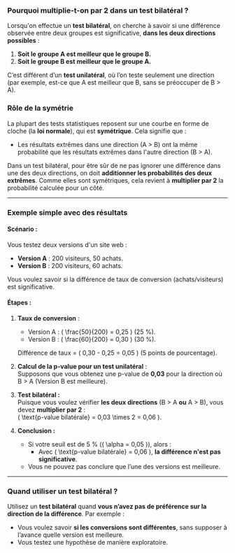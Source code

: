 ### **Pourquoi multiplie-t-on par 2 dans un test bilatéral ?**

Lorsqu'on effectue un **test bilatéral**, on cherche à savoir si une différence observée entre deux groupes est significative, **dans les deux directions possibles** : 

1. **Soit le groupe A est meilleur que le groupe B.**  
2. **Soit le groupe B est meilleur que le groupe A.**

C’est différent d’un **test unilatéral**, où l’on teste seulement une direction (par exemple, est-ce que A est meilleur que B, sans se préoccuper de B > A).

### **Rôle de la symétrie**
La plupart des tests statistiques reposent sur une courbe en forme de cloche (la **loi normale**), qui est **symétrique**. Cela signifie que :

- Les résultats extrêmes dans une direction (A > B) ont la même probabilité que les résultats extrêmes dans l'autre direction (B > A).

Dans un test bilatéral, pour être sûr de ne pas ignorer une différence dans une des deux directions, on doit **additionner les probabilités des deux extrêmes**. Comme elles sont symétriques, cela revient à **multiplier par 2** la probabilité calculée pour un côté.

---

### **Exemple simple avec des résultats**

#### **Scénario :**
Vous testez deux versions d'un site web :
- **Version A** : 200 visiteurs, 50 achats.
- **Version B** : 200 visiteurs, 60 achats.

Vous voulez savoir si la différence de taux de conversion (achats/visiteurs) est significative.

#### **Étapes :**

1. **Taux de conversion** :  
   - Version A : \( \frac{50}{200} = 0,25 \) (25 %).
   - Version B : \( \frac{60}{200} = 0,30 \) (30 %).  

   Différence de taux = \( 0,30 - 0,25 = 0,05 \) (5 points de pourcentage).

2. **Calcul de la p-value pour un test unilatéral** :  
   Supposons que vous obtenez une p-value de **0,03** pour la direction où B > A (Version B est meilleure).

3. **Test bilatéral :**  
   Puisque vous voulez vérifier **les deux directions** (B > A **ou** A > B), vous devez **multiplier par 2** :  
   \( \text{p-value bilatérale} = 0,03 \times 2 = 0,06 \).

4. **Conclusion :**  
   - Si votre seuil est de 5 % (\( \alpha = 0,05 \)), alors :  
     - Avec \( \text{p-value bilatérale} = 0,06 \), **la différence n'est pas significative**.  
   - Vous ne pouvez pas conclure que l’une des versions est meilleure.

---

### **Quand utiliser un test bilatéral ?**
Utilisez un **test bilatéral** quand **vous n’avez pas de préférence sur la direction de la différence**. Par exemple :
- Vous voulez savoir **si les conversions sont différentes**, sans supposer à l’avance quelle version est meilleure.
- Vous testez une hypothèse de manière exploratoire.
